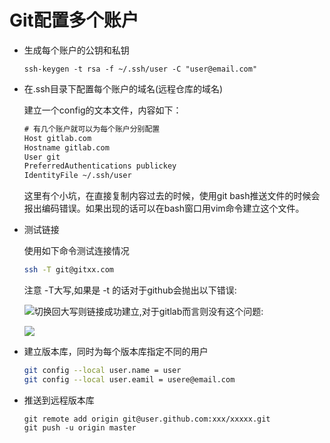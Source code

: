 # Git配置多个账户

- 生成每个账户的公钥和私钥

  ~~~
  ssh-keygen -t rsa -f ~/.ssh/user -C "user@email.com"
  ~~~

- 在.ssh目录下配置每个账户的域名(远程仓库的域名)

  建立一个config的文本文件，内容如下：

  ```html
  # 有几个账户就可以为每个账户分别配置
  Host gitlab.com
  Hostname gitlab.com
  User git
  PreferredAuthentications publickey
  IdentityFile ~/.ssh/user
  ```

  这里有个小坑，在直接复制内容过去的时候，使用git bash推送文件的时候会报出编码错误。如果出现的话可以在bash窗口用vim命令建立这个文件。

- 测试链接

  使用如下命令测试连接情况

  ~~~sh
  ssh -T git@gitxx.com
  ~~~

  注意 -T大写,如果是 -t 的话对于github会抛出以下错误:

  <img src = "https://varg-my-images.oss-cn-beijing.aliyuncs.com/img/20210406233301.png" style = "float:left">

  切换回大写则链接成功建立,对于gitlab而言则没有这个问题:

  ![](https://varg-my-images.oss-cn-beijing.aliyuncs.com/img/20210406233526.png)

- 建立版本库，同时为每个版本库指定不同的用户

  ~~~sh
  git config --local user.name = user
  git config --local user.eamil = usere@email.com
  ~~~

- 推送到远程版本库

  ~~~
  git remote add origin git@user.github.com:xxx/xxxxx.git
  git push -u origin master
  ~~~

